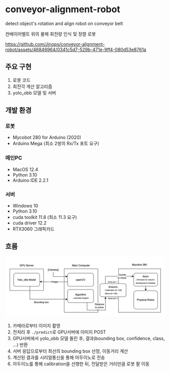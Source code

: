 # conveyor-alignment-robot

detect object's rotation and align robot on conveyor belt

컨베이어벨트 위의 물체 회전량 인식 및 정렬 로봇


https://github.com/Jinops/conveyor-alignment-robot/assets/46846964/0341c5d7-529b-471e-9ff4-080d53e8761a

## 주요 구현
1. 로봇 코드
2. 회전각 계산 알고리즘
3. yolo_obb 모델 및 서버

## 개발 환경
### 로봇
- Mycobot 280 for Arduino (2020)
- Arduino Mega (최소 2쌍의 Rx/Tx 포트 요구)

### 메인PC
- MacOS 12.4
- Python 3.10
- Arduino IDE 2.2.1

### 서버
- Windows 10
- Python 3.10
- cuda toolkit 11.8 (최소 11.3 요구)
- cuda driver 12.2
- RTX3060 그래픽카드

## 흐름

![flow diagram](./flow_diagram.png)

1. 카메라로부터 이미지 촬영
2. 전처리 후 `./predict`로 GPU서버에 이미지 POST
3. GPU서버에서 yolo_obb 모델 돌린 후, 결과(bounding box, confidence, class, ...) 반환
4. 서버 응답으로부터 최선의 bounding box 선정, 이동거리 계산
5. 계산된 결과를 시리얼통신을 통해 아두이노로 전송
6. 아두이노를 통해 calibration을 선행한 뒤, 전달받은 거리만큼 로봇 팔 이동

